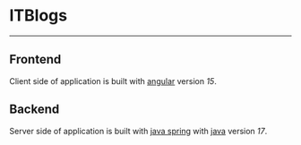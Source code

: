 # ITBlogs

---


## Frontend

Client side of application is built with [angular](https://angular.io) version *15*. 


## Backend

Server side of application is built with [java spring](https://spring.io) with [java](https://www.java.com/en/) version *17*.
